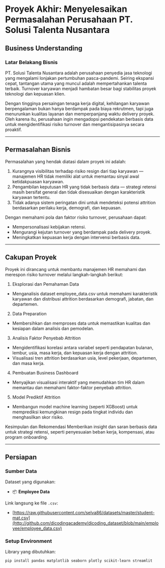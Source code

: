 # Proyek Akhir: Menyelesaikan Permasalahan Perusahaan PT. Solusi Talenta Nusantara

## Business Understanding

### Latar Belakang Bisnis
PT. Solusi Talenta Nusantara adalah perusahaan penyedia jasa teknologi yang mengalami lonjakan pertumbuhan pasca-pandemi. Seiring ekspansi cepat, tantangan utama yang muncul adalah mempertahankan talenta terbaik. Turnover karyawan menjadi hambatan besar bagi stabilitas proyek teknologi dan kepuasan klien.

Dengan tingginya persaingan tenaga kerja digital, kehilangan karyawan berpengalaman bukan hanya berdampak pada biaya rekrutmen, tapi juga menurunkan kualitas layanan dan memperpanjang waktu delivery proyek. Oleh karena itu, perusahaan ingin mengadopsi pendekatan berbasis data untuk mengidentifikasi risiko turnover dan mengantisipasinya secara proaktif.

---

## Permasalahan Bisnis

Permasalahan yang hendak diatasi dalam proyek ini adalah:

1. Kurangnya visibilitas terhadap risiko resign dari tiap karyawan — manajemen HR tidak memiliki alat untuk memantau sinyal awal ketidakpuasan karyawan.
2. Pengambilan keputusan HR yang tidak berbasis data — strategi retensi masih bersifat general dan tidak disesuaikan dengan karakteristik karyawan tertentu.
3. Tidak adanya sistem peringatan dini untuk mendeteksi potensi attrition berdasarkan perilaku kerja, demografi, dan kepuasan.

Dengan memahami pola dan faktor risiko turnover, perusahaan dapat:
- Mempersonalisasi kebijakan retensi.
- Mengurangi kejutan turnover yang berdampak pada delivery proyek.
- Meningkatkan kepuasan kerja dengan intervensi berbasis data.

---

## Cakupan Proyek
Proyek ini dirancang untuk membantu manajemen HR memahami dan merespon risiko turnover melalui langkah-langkah berikut:

1. Eksplorasi dan Pemahaman Data
- Menganalisis dataset employee_data.csv untuk memahami karakteristik karyawan dan distribusi attrition berdasarkan demografi, jabatan, dan departemen.
2. Data Preparation
- Membersihkan dan memproses data untuk memastikan kualitas dan kesiapan dalam analisis dan pemodelan.
3. Analisis Faktor Penyebab Attrition
- Mengidentifikasi korelasi antara variabel seperti pendapatan bulanan, lembur, usia, masa kerja, dan kepuasan kerja dengan attrition.
- Visualisasi tren attrition berdasarkan usia, level pekerjaan, departemen, dan masa kerja.
4. Pembuatan Business Dashboard
- Menyajikan visualisasi interaktif yang memudahkan tim HR dalam memantau dan memahami faktor-faktor penyebab attrition.
5. Model Prediktif Attrition
- Membangun model machine learning (seperti XGBoost) untuk memprediksi kemungkinan resign pada tingkat individu dan menghasilkan skor risiko.

Kesimpulan dan Rekomendasi
Memberikan insight dan saran berbasis data untuk strategi retensi, seperti penyesuaian beban kerja, kompensasi, atau program onboarding.

---

## Persiapan

### Sumber Data

Dataset yang digunakan:
- 📦 **Employee Data** 

Link langsung ke file `.csv`:
- [https://raw.githubusercontent.com/selva86/datasets/master/student-mat.csv](http://github.com/dicodingacademy/dicoding_dataset/blob/main/employee/employee_data.csv)


### Setup Environment

Library yang dibutuhkan:
```bash
pip install pandas matplotlib seaborn plotly scikit-learn streamlit
